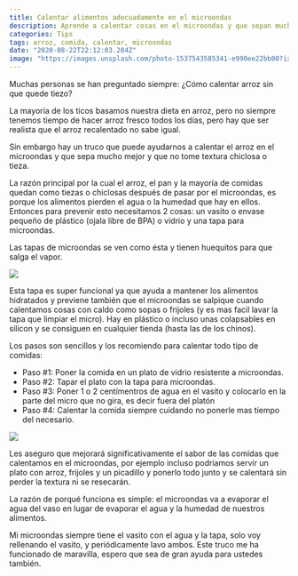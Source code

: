```yaml
---
title: Calentar alimentos adecuadamente en el microondas
description: Aprende a calentar cosas en el microondas y que sepan mucho mejor
categories: Tips
tags: arroz, comida, calentar, microondas
date: "2020-08-22T22:12:03.284Z"
image: "https://images.unsplash.com/photo-1537543585341-e990ee22bb00?ixlib=rb-1.2.1&ixid=eyJhcHBfaWQiOjEyMDd9&auto=format&fit=crop&w=800&q=80"
---
```


Muchas personas se han preguntado siempre: ¿Cómo calentar arroz sin que quede tiezo?

La mayoría de los ticos basamos nuestra dieta en arroz, pero no siempre tenemos tiempo de hacer arroz fresco todos los días, pero hay que ser realista que el arroz recalentado no sabe igual.

Sin embargo hay un truco que puede ayudarnos a calentar el arroz en el microondas y que sepa mucho mejor y que no tome textura chiclosa o tieza.

La razón principal por la cual el arroz, el pan y la mayoría de comidas quedan como tiezas o chiclosas después de pasar por el microondas, es porque los alimentos pierden el agua o la humedad que hay en ellos. Entonces para prevenir esto necesitamos 2 cosas: un vasito o envase pequeño de plástico (ojala libre de BPA) o vidrio y una tapa para microondas.

Las tapas de microondas se ven como ésta y tienen huequitos para que salga el vapor.

<div class='image-container-tips'> 
  <img src = "https://res.cloudinary.com/dwb6ecajn/image/upload/c_scale,w_416/v1598225237/cocinaQ/Calentar%20alimentos%20adecuadamente%20en%20el%20microondas/Untitled_mcytgn.png">
  </img>
</div>

Esta tapa es super funcional ya que ayuda a mantener los alimentos hidratados y previene también que el microondas se salpique cuando calentamos cosas con caldo como sopas o frijoles (y es mas facil lavar la tapa que limpiar el micro). Hay en plástico o incluso unas colapsables en silicon y se consiguen en cualquier tienda (hasta las de los chinos).

Los pasos son sencillos y los recomiendo para calentar todo tipo de comidas:

- Paso #1: Poner la comida en un plato de vidrio resistente a microondas.
- Paso #2: Tapar el plato con la tapa para microondas.
- Paso #3: Poner 1 o 2 centímentros de agua en el vasito y colocarlo en la parte del micro que no gira, es decir fuera del platón
- Paso #4: Calentar la comida siempre cuidando no ponerle mas tiempo del necesario.

 <div class='image-container-tips'> 
  <img src = "https://res.cloudinary.com/dwb6ecajn/image/upload/c_scale,w_707/v1598225095/cocinaQ/Calentar%20alimentos%20adecuadamente%20en%20el%20microondas/20200823_152611-01_mzuxyn.jpg">
  </img>
</div>

Les aseguro que mejorará significativamente el sabor de las comidas que calentamos en el microondas, por ejemplo incluso podriamos servir un plato con arroz, frijoles y un picadillo y ponerlo todo junto y se calentará sin perder la textura ni se resecarán. 

La razón de porqué funciona es simple: el microondas va a evaporar el agua del vaso en lugar de evaporar el agua y la humedad de nuestros alimentos.

Mi microondas siempre tiene el vasito con el agua y la tapa, solo voy rellenando el vasito, y periódicamente lavo ambos.  Este truco me ha funcionado de maravilla, espero que sea de gran ayuda para ustedes también. 

